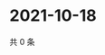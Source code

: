 # 2021-10-18

共 0 条

<!-- BEGIN WEIBO -->
<!-- 最后更新时间 Mon Oct 18 2021 14:13:45 GMT+0800 (China Standard Time) -->

<!-- END WEIBO -->
